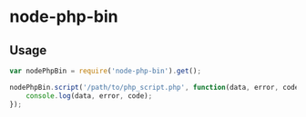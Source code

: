 # node-php-bin

## Usage

```js
var nodePhpBin = require('node-php-bin').get();

nodePhpBin.script('/path/to/php_script.php', function(data, error, code){
    console.log(data, error, code);
});
```
